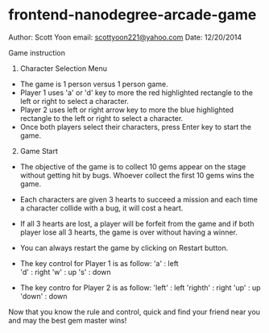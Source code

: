 frontend-nanodegree-arcade-game
===============================

Author: Scott Yoon
email:  scottyoon221@yahoo.com
Date:   12/20/2014

Game instruction
1. Character Selection Menu
- The game is 1 person versus 1 person game.
- Player 1 uses 'a' or 'd' key to more the red highlighted rectangle to the left or right to select a character.
- Player 2 uses left or right arrow key to more the blue highlighted rectangle to the left or right to select a character.
- Once both players select their characters, press Enter key to start the game. 


2. Game Start
- The objective of the game is to collect 10 gems appear on the stage without getting hit by bugs. Whoever collect the first 10 gems wins the game.
- Each characters are given 3 hearts to succeed a mission and each time a character collide with a bug, it will cost a heart.
- If all 3 hearts are lost, a player will be forfeit from the game and if both player lose all 3 hearts, the game is over without having a winner.
- You can always restart the game by clicking on Restart button.
- The key control for Player 1 is as follow:
  'a' : left  
  'd' : right
  'w' : up
  's' : down

 - The key contro for Player 2 is as follow:
 'left'   : left
 'righth' : right 
 'up'     : up
 'down'   : down

Now that you know the rule and control, quick and find your friend near you and may the best gem master wins!
